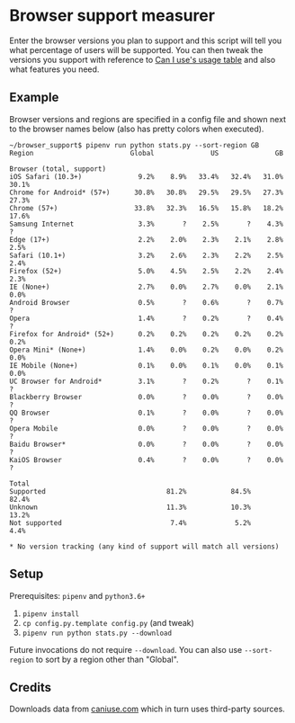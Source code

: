 # Browser support measurer

Enter the browser versions you plan to support and this script will tell you what percentage of users will be supported. You can then tweak the versions you support with reference to [Can I use's usage table](https://caniuse.com/usage-table) and also what features you need.


## Example

Browser versions and regions are specified in a config file and shown next to the browser names below (also has pretty colors when executed).

```
~/browser_support$ pipenv run python stats.py --sort-region GB
Region                        Global              US              GB

Browser (total, support)
iOS Safari (10.3+)              9.2%    8.9%   33.4%   32.4%   31.0%   30.1%
Chrome for Android* (57+)      30.8%   30.8%   29.5%   29.5%   27.3%   27.3%
Chrome (57+)                   33.8%   32.3%   16.5%   15.8%   18.2%   17.6%
Samsung Internet                3.3%       ?    2.5%       ?    4.3%       ?
Edge (17+)                      2.2%    2.0%    2.3%    2.1%    2.8%    2.5%
Safari (10.1+)                  3.2%    2.6%    2.3%    2.2%    2.5%    2.4%
Firefox (52+)                   5.0%    4.5%    2.5%    2.2%    2.4%    2.3%
IE (None+)                      2.7%    0.0%    2.7%    0.0%    2.1%    0.0%
Android Browser                 0.5%       ?    0.6%       ?    0.7%       ?
Opera                           1.4%       ?    0.2%       ?    0.4%       ?
Firefox for Android* (52+)      0.2%    0.2%    0.2%    0.2%    0.2%    0.2%
Opera Mini* (None+)             1.4%    0.0%    0.2%    0.0%    0.2%    0.0%
IE Mobile (None+)               0.1%    0.0%    0.1%    0.0%    0.1%    0.0%
UC Browser for Android*         3.1%       ?    0.2%       ?    0.1%       ?
Blackberry Browser              0.0%       ?    0.0%       ?    0.0%       ?
QQ Browser                      0.1%       ?    0.0%       ?    0.0%       ?
Opera Mobile                    0.0%       ?    0.0%       ?    0.0%       ?
Baidu Browser*                  0.0%       ?    0.0%       ?    0.0%       ?
KaiOS Browser                   0.4%       ?    0.0%       ?    0.0%       ?

Total
Supported                              81.2%           84.5%           82.4%
Unknown                                11.3%           10.3%           13.2%
Not supported                           7.4%            5.2%            4.4%

* No version tracking (any kind of support will match all versions)
```


## Setup

Prerequisites: `pipenv` and `python3.6+`

 1. `pipenv install`
 2. `cp config.py.template config.py` (and tweak)
 3. `pipenv run python stats.py --download`

Future invocations do not require `--download`. You can also use `--sort-region` to sort by a region other than "Global".


## Credits

Downloads data from [caniuse.com](https://caniuse.com) which in turn uses third-party sources.
